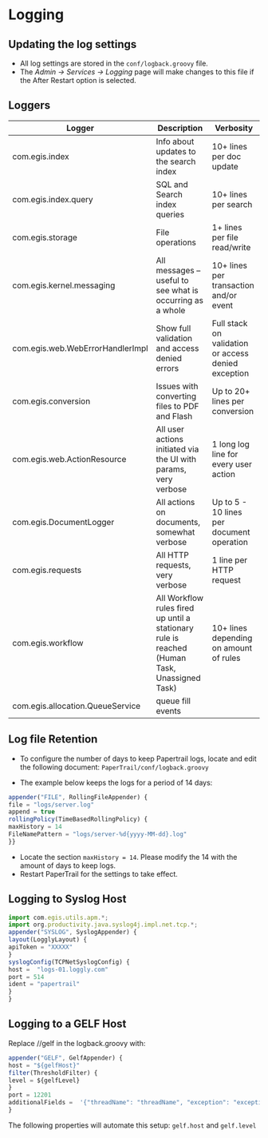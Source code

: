 # Logging

## Updating the log settings

*  All log settings are stored in the `conf/logback.groovy` file.  
*  The _Admin -> Services -> Logging_  page will make changes to this file if the After Restart option is selected.

## Loggers


| Logger        | Description  | Verbosity
| ------------- |-------------  | ----------
| com.egis.index   | Info about updates to the search index | 10+ lines per doc update
| com.egis.index.query   | SQL and Search index queries | 10+ lines per search
| com.egis.storage   | File operations  | 1+ lines per file read/write
| com.egis.kernel.messaging   | All messages – useful to see what is occurring as a whole | 10+ lines per transaction and/or event
| com.egis.web.WebErrorHandlerImpl  | Show full validation and access denied errors | Full stack on validation or access denied exception
| com.egis.conversion  | Issues with converting files to PDF and Flash | Up to 20+ lines per conversion
| com.egis.web.ActionResource  | All user actions initiated via the UI with params, very verbose | 1 long log line for every user action
| com.egis.DocumentLogger  | All actions on documents, somewhat verbose | Up to 5 - 10 lines per document operation
| com.egis.requests  | All HTTP requests, very verbose | 1 line per HTTP request
| com.egis.workflow  | All Workflow rules fired up until a stationary rule is reached (Human Task, Unassigned Task) | 10+ lines depending on amount of rules
| com.egis.allocation.QueueService | queue fill events | 

## Log file Retention

*  To configure the number of days to keep Papertrail logs, locate and edit the following document: `PaperTrail/conf/logback.groovy`
-  The example below keeps the logs for a period of 14 days:
```javascript
appender("FILE", RollingFileAppender) { 
file = "logs/server.log"     
append = true     
rollingPolicy(TimeBasedRollingPolicy) {  
maxHistory = 14  
FileNamePattern = "logs/server-%d{yyyy-MM-dd}.log"
}}
```  
-  Locate the section `maxHistory = 14`. Please modify the 14 with the amount of days to keep logs.  
-  Restart PaperTrail for the settings to take effect.  

## Logging to Syslog Host

```javascript
import com.egis.utils.apm.*; 
import org.productivity.java.syslog4j.impl.net.tcp.*; 
appender("SYSLOG", SyslogAppender) {  
layout(LogglyLayout) {        
apiToken = "XXXXX"     
}     
syslogConfig(TCPNetSyslogConfig) { 
host =  "logs-01.loggly.com"
port = 514
ident = "papertrail"     
} 
}
```

## Logging to a GELF Host

Replace //gelf in the logback.groovy with:

```javascript
appender("GELF", GelfAppender) { 
host = "${gelfHost}"
filter(ThresholdFilter) { 
level = ${gelfLevel} 
} 
port = 12201 
additionalFields =  '{"threadName": "threadName", "exception": "exception", "loggerName": "loggerName", "ip":"ip","user":"user","doc":"doc"}' 
}
```

The following properties will automate this setup: `gelf.host` and `gelf.level`
